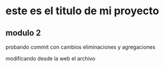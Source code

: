 # este es el titulo de mi proyecto

## modulo 2

probando commit con cambios eliminaciones y agregaciones

modificando desde la web el archivo
